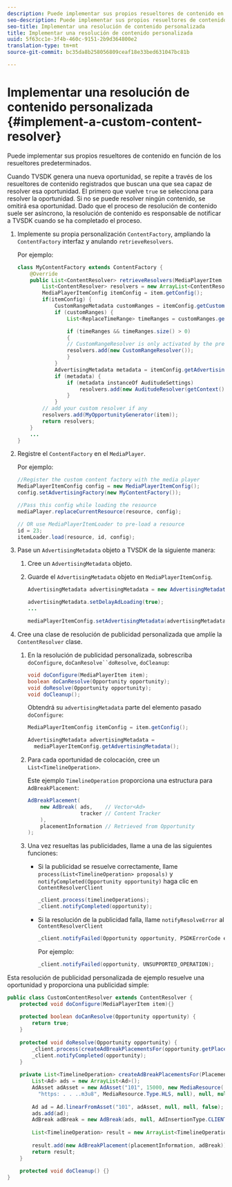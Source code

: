 ```yaml
---
description: Puede implementar sus propios resueltores de contenido en función de los resueltores predeterminados.
seo-description: Puede implementar sus propios resueltores de contenido en función de los resueltores predeterminados.
seo-title: Implementar una resolución de contenido personalizada
title: Implementar una resolución de contenido personalizada
uuid: 5f63cc1e-3f4b-460c-9151-2b9d364800e2
translation-type: tm+mt
source-git-commit: bc35da8b258056809ceaf18e33bed631047bc81b

---
```



# Implementar una resolución de contenido personalizada {#implement-a-custom-content-resolver}

Puede implementar sus propios resueltores de contenido en función de los resueltores predeterminados.

Cuando TVSDK genera una nueva oportunidad, se repite a través de los resueltores de contenido registrados que buscan una que sea capaz de resolver esa oportunidad. El primero que vuelve `true` se selecciona para resolver la oportunidad. Si no se puede resolver ningún contenido, se omitirá esa oportunidad. Dado que el proceso de resolución de contenido suele ser asíncrono, la resolución de contenido es responsable de notificar a TVSDK cuando se ha completado el proceso.

1. Implemente su propia personalización `ContentFactory`, ampliando la `ContentFactory` interfaz y anulando `retrieveResolvers`.

   Por ejemplo:

   ```java
   class MyContentFactory extends ContentFactory { 
       @Override 
       public List<ContentResolver> retrieveResolvers(MediaPlayerItem item) { 
           List<ContentResolver> resolvers = new ArrayList<ContentResolver>(); 
           MediaPlayerItemConfig itemConfig = item.getConfig(); 
           if(itemConfig) { 
               CustomRangeMetadata customRanges = itemConfig.getCustomRangeMetadata(); 
               if (customRanges) { 
                   List<ReplaceTimeRange> timeRanges = customRanges.getTimeRangeList(); 
   
                   if (timeRanges && timeRanges.size() > 0) 
                   { 
                   // CustomRangeResolver is only activated by the presence of CustomRanges in configuration 
                   resolvers.add(new CustomRangeResolver()); 
                   } 
               } 
               AdvertisingMetadata metadata = itemConfig.getAdvertisingMetadata(); 
               if (metadata) { 
                   if (metadata instanceOf AuditudeSettings)  
                       resolvers.add(new AuditudeResolver(getContext());    
                   } 
               } 
           // add your custom resolver if any 
           resolvers.add(MyOpportunityGenerator(item)); 
           return resolvers; 
       } 
       ... 
   } 
   ```

1. Registre el `ContentFactory` en el `MediaPlayer`.

   Por ejemplo:

   ```java
   //Register the custom content factory with the media player 
   MediaPlayerItemConfig config = new MediaPlayerItemConfig(); 
   config.setAdvertisingFactory(new MyContentFactory()); 
   
   //Pass this config while loading the resource 
   mediaPlayer.replaceCurrentResource(resource, config); 
   
   // OR use MediaPlayerItemLoader to pre-load a resource 
   id = 23; 
   itemLoader.load(resource, id, config);
   ```

1. Pase un `AdvertisingMetadata` objeto a TVSDK de la siguiente manera:
   1. Cree un `AdvertisingMetadata` objeto.
   1. Guarde el `AdvertisingMetadata` objeto en `MediaPlayerItemConfig`.

      ```java
      AdvertisingMetadata advertisingMetadata = new AdvertisingMetadata(); 
      
      advertisingMetadata.setDelayAdLoading(true); 
      ... 
      
      mediaPlayerItemConfig.setAdvertisingMetadata(advertisingMetadata); 
      ```

1. Cree una clase de resolución de publicidad personalizada que amplíe la `ContentResolver` clase.
   1. En la resolución de publicidad personalizada, sobrescriba `doConfigure`, `doCanResolve``doResolve`, `doCleanup`:

      ```java
      void doConfigure(MediaPlayerItem item); 
      boolean doCanResolve(Opportunity opportunity); 
      void doResolve(Opportunity opportunity); 
      void doCleanup();
      ```

      Obtendrá su `advertisingMetadata` parte del elemento pasado `doConfigure`:

      ```java
      MediaPlayerItemConfig itemConfig = item.getConfig(); 
      
      AdvertisingMetadata advertisingMetadata =  
        mediaPlayerItemConfig.getAdvertisingMetadata(); 
      ```

   1. Para cada oportunidad de colocación, cree un `List<TimelineOperation>`.

      Este ejemplo `TimelineOperation` proporciona una estructura para `AdBreakPlacement`:

      ```java
      AdBreakPlacement( 
          new AdBreak( ads,    // Vector<Ad> 
                       tracker // Content Tracker 
          ), 
          placementInformation // Retrieved from Opportunity 
      ); 
      ```

   1. Una vez resueltas las publicidades, llame a una de las siguientes funciones:

      * Si la publicidad se resuelve correctamente, llame `process(List<TimelineOperation> proposals)` y `notifyCompleted(Opportunity opportunity)` haga clic en `ContentResolverClient`

         ```java
         _client.process(timelineOperations); 
         _client.notifyCompleted(opportunity); 
         ```

      * Si la resolución de la publicidad falla, llame `notifyResolveError` al `ContentResolverClient`

         ```java
         _client.notifyFailed(Opportunity opportunity, PSDKErrorCode error);
         ```

         Por ejemplo:

         ```java
         _client.notifyFailed(opportunity, UNSUPPORTED_OPERATION);
         ```

<!--<a id="example_463B718749504A978F0B887786844C39"></a>-->

Esta resolución de publicidad personalizada de ejemplo resuelve una oportunidad y proporciona una publicidad simple:

```java
public class CustomContentResolver extends ContentResolver { 
    protected void doConfigure(MediaPlayerItem item){} 
 
    protected boolean doCanResolve(Opportunity opportunity) {  
        return true;  
    } 
 
    protected void doResolve(Opportunity opportunity) { 
        _client.process(createAdBreakPlacementsFor(opportunity.getPlacement())); 
        _client.notifyCompleted(opportunity); 
    } 
 
    private List<TimelineOperation> createAdBreakPlacementsFor(Placement placementInformation) { 
        List<Ad> ads = new ArrayList<Ad>(); 
        AdAsset adAsset = new AdAsset("101", 15000, new MediaResource( 
          "https: . . ..m3u8", MediaResource.Type.HLS, null), null, null); 
 
        Ad ad = Ad.linearFromAsset("101", adAsset, null, null, false); 
        ads.add(ad); 
        AdBreak adBreak = new AdBreak(ads, null, AdInsertionType.CLIENT_INSERTED); 
 
        List<TimelineOperation> result = new ArrayList<TimelineOperation>(); 
 
        result.add(new AdBreakPlacement(placementInformation, adBreak)); 
        return result; 
    } 
 
    protected void doCleanup() {} 
} 
```

